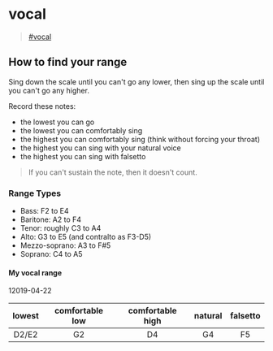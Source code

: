 # vocal

> [\#vocal](https://memex.changbai.li/#tag-vocal)

## How to find your range

Sing down the scale until you can't go any lower, then sing up the scale until you can't go any higher.

Record these notes:

- the lowest you can go
- the lowest you can comfortably sing
- the highest you can comfortably sing (think without forcing your throat)
- the highest you can sing with your natural voice
- the highest you can sing with falsetto

> If you can't sustain the note, then it doesn't count.

### Range Types

- Bass: F2 to E4
- Baritone: A2 to F4
- Tenor: roughly C3 to A4
- Alto: G3 to E5 (and contralto as F3-D5)
- Mezzo-soprano: A3 to F#5
- Soprano: C4 to A5

#### My vocal range

12019-04-22

| lowest | comfortable low | comfortable high | natural | falsetto |
| :----: |:---------------:| :---------------:| :------:| :-------:|
| D2/E2  | G2              | D4               | G4      | F5       |